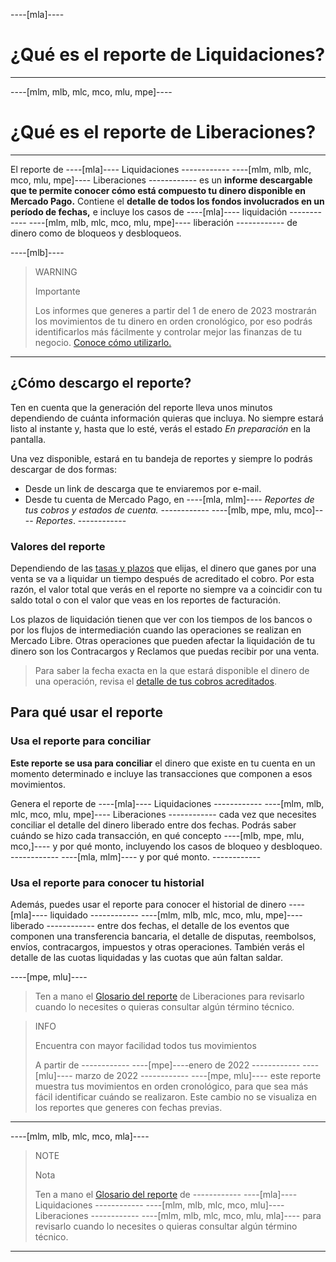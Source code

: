 ----[mla]----
# ¿Qué es el reporte de Liquidaciones?
------------

----[mlm, mlb, mlc, mco, mlu, mpe]----
# ¿Qué es el reporte de Liberaciones?
------------

El reporte de ----[mla]---- Liquidaciones ------------ ----[mlm, mlb, mlc, mco, mlu, mpe]---- Liberaciones ------------ es un **informe descargable que te permite conocer cómo está compuesto tu dinero disponible en Mercado Pago.** Contiene el **detalle de todos los fondos involucrados en un período de fechas,** e incluye los casos de ----[mla]---- liquidación ------------ ----[mlm, mlb, mlc, mco, mlu, mpe]---- liberación ------------ de dinero como de bloqueos y desbloqueos.

----[mlb]----
> WARNING
>
> Importante
>
> Los informes que generes a partir del 1 de enero de 2023 mostrarán los movimientos de tu dinero en orden cronológico, por eso podrás identificarlos más fácilmente y controlar mejor las finanzas de tu negocio. [Conoce cómo utilizarlo.](https://bit.ly/3QiCD2f)
------------

## ¿Cómo descargo el reporte?

Ten en cuenta que la generación del reporte lleva unos minutos dependiendo de cuánta información quieras que incluya. No siempre estará listo al instante y, hasta que lo esté, verás el estado *En preparación* en la pantalla.

Una vez disponible, estará en tu bandeja de reportes y siempre lo podrás descargar de dos formas:

* Desde un link de descarga que te enviaremos por e-mail.
* Desde tu cuenta de Mercado Pago, en ----[mla, mlm]---- *Reportes de tus cobros y estados de cuenta.* ------------ ----[mlb, mpe, mlu, mco]---- *Reportes*. ------------ 

### Valores del reporte

Dependiendo de las [tasas y plazos](https://www.mercadopago[FAKER][URL][DOMAIN]/settings/release-options) que elijas, el dinero que ganes por una venta se va a liquidar un tiempo después de acreditado el cobro. Por esta razón, el valor total que verás en el reporte no siempre va a coincidir con tu saldo total o con el valor que veas en los reportes de facturación.

Los plazos de liquidación tienen que ver con los tiempos de los bancos o por los flujos de intermediación cuando las operaciones se realizan en Mercado Libre. Otras operaciones que pueden afectar la liquidación de tu dinero son los Contracargos y Reclamos que puedas recibir por una venta.


> Para saber la fecha exacta en la que estará disponible el dinero de una operación, revisa el [detalle de tus cobros acreditados](https://www.mercadopago[FAKER][URL][DOMAIN]/activities/balance).

## Para qué usar el reporte

### Usa el reporte para conciliar

**Este reporte se usa para conciliar** el dinero que existe en tu cuenta en un momento determinado e incluye las transacciones que componen a esos movimientos. 

Genera el reporte de ----[mla]---- Liquidaciones ------------ ----[mlm, mlb, mlc, mco, mlu, mpe]---- Liberaciones ------------ cada vez que necesites conciliar el detalle del dinero liberado entre dos fechas. Podrás saber cuándo se hizo cada transacción, en qué concepto ----[mlb, mpe, mlu, mco,]---- y por qué monto, incluyendo los casos de bloqueo y desbloqueo. ------------ ----[mla, mlm]---- y por qué monto.  ------------ 

### Usa el reporte para conocer tu historial

Además, puedes usar el reporte para conocer el historial de dinero ----[mla]---- liquidado ------------ ----[mlm, mlb, mlc, mco, mlu, mpe]---- liberado ------------ entre dos fechas, el detalle de los eventos que componen una transferencia bancaria, el detalle de disputas, reembolsos, envíos, contracargos, impuestos y otras operaciones. También verás el detalle de las cuotas liquidadas y las cuotas que aún faltan saldar.

----[mpe, mlu]----
> Ten a mano el [Glosario del reporte](https://www.mercadopago[FAKER][URL][DOMAIN]/developers/es/guides/additional-content/reports/released-money/glossary) de  Liberaciones para revisarlo cuando lo necesites o quieras consultar algún término técnico.

> INFO
>
> Encuentra con mayor facilidad todos tus movimientos
>
> A partir de ------------ ----[mpe]----enero de 2022 ------------  ----[mlu]---- marzo de 2022 ------------ ----[mpe, mlu]---- este reporte muestra tus movimientos en orden cronológico, para que sea más fácil identificar cuándo se realizaron. Este cambio no se visualiza en los reportes que generes con fechas previas.
------------
----[mlm, mlb, mlc, mco, mla]----
> NOTE
>
> Nota
>
> Ten a mano el [Glosario del reporte](https://www.mercadopago[FAKER][URL][DOMAIN]/developers/es/guides/additional-content/reports/released-money/glossary) de ------------ ----[mla]---- Liquidaciones ------------ ----[mlm, mlb, mlc, mco, mlu]---- Liberaciones ------------ ----[mlm, mlb, mlc, mco, mlu, mla]---- para revisarlo cuando lo necesites o quieras consultar algún término técnico.
------------